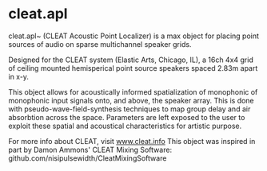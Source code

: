 # cleat.apl
cleat.apl~ (CLEAT Acoustic Point Localizer) is a max object for placing point sources of audio on sparse multichannel speaker grids.

Designed for the CLEAT system (Elastic Arts, Chicago, IL), a 16ch 4x4 grid of ceiling mounted hemisperical point source speakers spaced 2.83m apart in x-y. 

This object allows for acoustically informed spatialization of monophonic of monophonic input signals onto, and above, the speaker array. This is done with pseudo-wave-field-synthesis techniques to map group delay and air absorbtion across the space. Parameters are left exposed to the user to exploit these spatial and acoustical characteristics for artistic purpose.

For more info about CLEAT, visit www.cleat.info
This object was inspired in part by Damon Ammons' CLEAT Mixing Software: github.com/nisipulsewidth/CleatMixingSoftware
